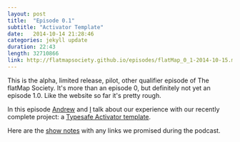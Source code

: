 ```yaml
---
layout: post
title:  "Episode 0.1"
subtitle: "Activator Template"
date:   2014-10-14 21:28:46
categories: jekyll update
duration: 22:43
length: 32710866
link: http://flatmapsociety.github.io/episodes/flatMap_0_1-2014-10-15.mp3
---
```

This is the alpha, limited release, pilot, other qualifier episode of The flatMap Society.  It's more than an episode 0, but definitely not yet an episode 1.0.  Like the website so far it's pretty rough.

In this episode [Andrew][andrew] and [I][steven] talk about our experience with our recently complete project: a [Typesafe Activator template][activator].

Here are the [show notes][shownotes] with any links we promised during the podcast.

[andrew]:      http://twitter.com/han_cholo
[steven]:     http://twitter.com/gangstead
[activator]: https://typesafe.com/activator/templates
[shownotes]: https://gist.github.com/gangstead/01dd6c59e23f6db61be4
